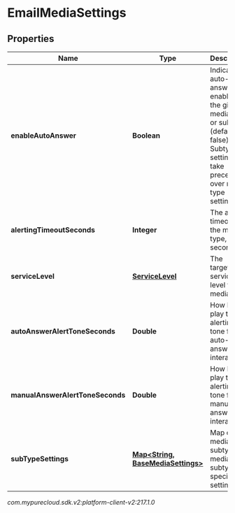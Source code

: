 # EmailMediaSettings


## Properties

| Name | Type | Description | Notes |
| ------------ | ------------- | ------------- | ------------- |
| **enableAutoAnswer** | **Boolean** | Indicates if auto-answer is enabled for the given media type or subtype (default is false).  Subtype settings take precedence over media type settings. |  [optional] |
| **alertingTimeoutSeconds** | **Integer** | The alerting timeout for the media type, in seconds |  [optional] |
| **serviceLevel** | [**ServiceLevel**](ServiceLevel) | The targeted service level for the media type |  [optional] |
| **autoAnswerAlertToneSeconds** | **Double** | How long to play the alerting tone for an auto-answer interaction |  [optional] |
| **manualAnswerAlertToneSeconds** | **Double** | How long to play the alerting tone for a manual-answer interaction |  [optional] |
| **subTypeSettings** | [**Map&lt;String, BaseMediaSettings&gt;**](BaseMediaSettings) | Map of media subtype to media subtype specific settings. |  [optional] |




_com.mypurecloud.sdk.v2:platform-client-v2:217.1.0_
